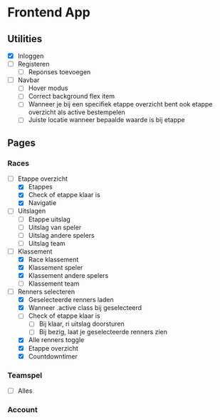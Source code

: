 <!-- TODO -->

# Frontend App

## Utilities

- [x] Inloggen
- [ ] Registeren
  - [ ] Reponses toevoegen
- [ ] Navbar
  - [ ] Hover modus
  - [ ] Correct background flex item
  - [ ] Wanneer je bij een specifiek etappe overzicht bent ook etappe overzicht als active bestempelen
  - [ ] Juiste locatie wanneer bepaalde waarde is bij etappe

## Pages

### Races

- [ ] Etappe overzicht
  - [x] Etappes
  - [x] Check of etappe klaar is
  - [x] Navigatie

- [ ] Uitslagen
  - [ ] Etappe uitslag
  - [ ] Uitslag van speler
  - [ ] Uitslag andere spelers
  - [ ] Uitslag team

- [ ] Klassement
  - [x] Race klassement
  - [x] Klassement speler
  - [x] Klassement andere spelers
  - [ ] Klassement team

- [ ] Renners selecteren
  - [x] Geselecteerde renners laden
  - [x] Wanneer .active class bij geselecteerd
  - [ ] Check of etappe klaar is
    - [ ] Bij klaar, ri uitslag doorsturen
    - [ ] Bij bezig, laat je geselecteerde renners zien
  - [x] Alle renners toggle
  - [x] Etappe overzicht
  - [x] Countdowntimer

### Teamspel

- [ ] Alles

### Account
